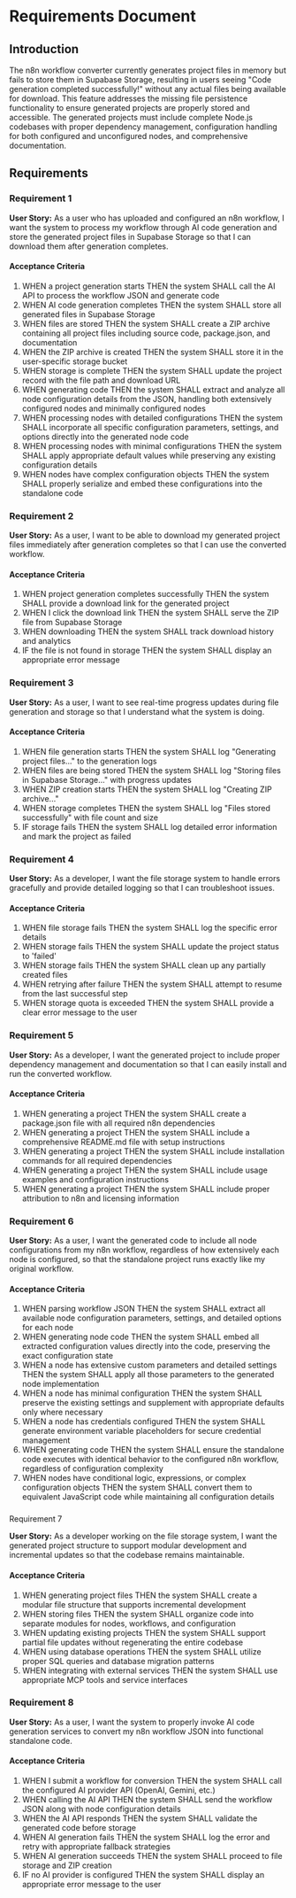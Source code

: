 # Requirements Document

## Introduction

The n8n workflow converter currently generates project files in memory but fails to store them in Supabase Storage, resulting in users seeing "Code generation completed successfully!" without any actual files being available for download. This feature addresses the missing file persistence functionality to ensure generated projects are properly stored and accessible. The generated projects must include complete Node.js codebases with proper dependency management, configuration handling for both configured and unconfigured nodes, and comprehensive documentation.

## Requirements

### Requirement 1

**User Story:** As a user who has uploaded and configured an n8n workflow, I want the system to process my workflow through AI code generation and store the generated project files in Supabase Storage so that I can download them after generation completes.

#### Acceptance Criteria

1. WHEN a project generation starts THEN the system SHALL call the AI API to process the workflow JSON and generate code
2. WHEN AI code generation completes THEN the system SHALL store all generated files in Supabase Storage
3. WHEN files are stored THEN the system SHALL create a ZIP archive containing all project files including source code, package.json, and documentation
4. WHEN the ZIP archive is created THEN the system SHALL store it in the user-specific storage bucket
5. WHEN storage is complete THEN the system SHALL update the project record with the file path and download URL
6. WHEN generating code THEN the system SHALL extract and analyze all node configuration details from the JSON, handling both extensively configured nodes and minimally configured nodes
7. WHEN processing nodes with detailed configurations THEN the system SHALL incorporate all specific configuration parameters, settings, and options directly into the generated node code
8. WHEN processing nodes with minimal configurations THEN the system SHALL apply appropriate default values while preserving any existing configuration details
9. WHEN nodes have complex configuration objects THEN the system SHALL properly serialize and embed these configurations into the standalone code

### Requirement 2

**User Story:** As a user, I want to be able to download my generated project files immediately after generation completes so that I can use the converted workflow.

#### Acceptance Criteria

1. WHEN project generation completes successfully THEN the system SHALL provide a download link for the generated project
2. WHEN I click the download link THEN the system SHALL serve the ZIP file from Supabase Storage
3. WHEN downloading THEN the system SHALL track download history and analytics
4. IF the file is not found in storage THEN the system SHALL display an appropriate error message

### Requirement 3

**User Story:** As a user, I want to see real-time progress updates during file generation and storage so that I understand what the system is doing.

#### Acceptance Criteria

1. WHEN file generation starts THEN the system SHALL log "Generating project files..." to the generation logs
2. WHEN files are being stored THEN the system SHALL log "Storing files in Supabase Storage..." with progress updates
3. WHEN ZIP creation starts THEN the system SHALL log "Creating ZIP archive..."
4. WHEN storage completes THEN the system SHALL log "Files stored successfully" with file count and size
5. IF storage fails THEN the system SHALL log detailed error information and mark the project as failed

### Requirement 4

**User Story:** As a developer, I want the file storage system to handle errors gracefully and provide detailed logging so that I can troubleshoot issues.

#### Acceptance Criteria

1. WHEN file storage fails THEN the system SHALL log the specific error details
2. WHEN storage fails THEN the system SHALL update the project status to 'failed'
3. WHEN storage fails THEN the system SHALL clean up any partially created files
4. WHEN retrying after failure THEN the system SHALL attempt to resume from the last successful step
5. WHEN storage quota is exceeded THEN the system SHALL provide a clear error message to the user

### Requirement 5

**User Story:** As a developer, I want the generated project to include proper dependency management and documentation so that I can easily install and run the converted workflow.

#### Acceptance Criteria

1. WHEN generating a project THEN the system SHALL create a package.json file with all required n8n dependencies
2. WHEN generating a project THEN the system SHALL include a comprehensive README.md file with setup instructions
3. WHEN generating a project THEN the system SHALL include installation commands for all required dependencies
4. WHEN generating a project THEN the system SHALL include usage examples and configuration instructions
5. WHEN generating a project THEN the system SHALL include proper attribution to n8n and licensing information

### Requirement 6

**User Story:** As a user, I want the generated code to include all node configurations from my n8n workflow, regardless of how extensively each node is configured, so that the standalone project runs exactly like my original workflow.

#### Acceptance Criteria

1. WHEN parsing workflow JSON THEN the system SHALL extract all available node configuration parameters, settings, and detailed options for each node
2. WHEN generating node code THEN the system SHALL embed all extracted configuration values directly into the code, preserving the exact configuration state
3. WHEN a node has extensive custom parameters and detailed settings THEN the system SHALL apply all those parameters to the generated node implementation
4. WHEN a node has minimal configuration THEN the system SHALL preserve the existing settings and supplement with appropriate defaults only where necessary
5. WHEN a node has credentials configured THEN the system SHALL generate environment variable placeholders for secure credential management
6. WHEN generating code THEN the system SHALL ensure the standalone code executes with identical behavior to the configured n8n workflow, regardless of configuration complexity
7. WHEN nodes have conditional logic, expressions, or complex configuration objects THEN the system SHALL convert them to equivalent JavaScript code while maintaining all configuration details

### 
Requirement 7

**User Story:** As a developer working on the file storage system, I want the generated project structure to support modular development and incremental updates so that the codebase remains maintainable.

#### Acceptance Criteria

1. WHEN generating project files THEN the system SHALL create a modular file structure that supports incremental development
2. WHEN storing files THEN the system SHALL organize code into separate modules for nodes, workflows, and configuration
3. WHEN updating existing projects THEN the system SHALL support partial file updates without regenerating the entire codebase
4. WHEN using database operations THEN the system SHALL utilize proper SQL queries and database migration patterns
5. WHEN integrating with external services THEN the system SHALL use appropriate MCP tools and service interfaces

### Requirement 8

**User Story:** As a user, I want the system to properly invoke AI code generation services to convert my n8n workflow JSON into functional standalone code.

#### Acceptance Criteria

1. WHEN I submit a workflow for conversion THEN the system SHALL call the configured AI provider API (OpenAI, Gemini, etc.)
2. WHEN calling the AI API THEN the system SHALL send the workflow JSON along with node configuration details
3. WHEN the AI API responds THEN the system SHALL validate the generated code before storage
4. WHEN AI generation fails THEN the system SHALL log the error and retry with appropriate fallback strategies
5. WHEN AI generation succeeds THEN the system SHALL proceed to file storage and ZIP creation
6. IF no AI provider is configured THEN the system SHALL display an appropriate error message to the user